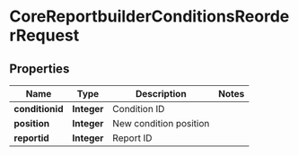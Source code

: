 

# CoreReportbuilderConditionsReorderRequest


## Properties

| Name | Type | Description | Notes |
|------------ | ------------- | ------------- | -------------|
|**conditionid** | **Integer** | Condition ID |  |
|**position** | **Integer** | New condition position |  |
|**reportid** | **Integer** | Report ID |  |



